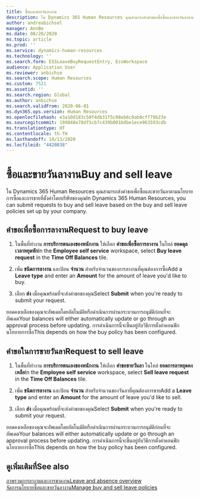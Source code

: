 ```yaml
---
title: ซื้อและขายวันลางาน
description: ใน Dynamics 365 Human Resources คุณสามารถส่งคำขอเพื่อซื้อและขายวันลาตามนโยบายการซื้อและการขายที่ตั้งค่าโดยบริษัทของคุณ
author: andreabichsel
manager: AnnBe
ms.date: 08/20/2020
ms.topic: article
ms.prod: ''
ms.service: dynamics-human-resources
ms.technology: ''
ms.search.form: ESSLeaveBuyRequestEntry, EssWorkspace
audience: Application User
ms.reviewer: anbichse
ms.search.scope: Human Resources
ms.custom: 7521
ms.assetid: ''
ms.search.region: Global
ms.author: anbichse
ms.search.validFrom: 2020-06-01
ms.dyn365.ops.version: Human Resources
ms.openlocfilehash: e3a10d183c50f4db31f5c08eb6c0ab8cff79b23e
ms.sourcegitcommit: 199848e78df5cb7c439b001bdbe1ece963593cdb
ms.translationtype: HT
ms.contentlocale: th-TH
ms.lasthandoff: 10/13/2020
ms.locfileid: "4420838"
---
```

# <a name="buy-and-sell-leave"></a><span data-ttu-id="57f57-103">ซื้อและขายวันลางาน</span><span class="sxs-lookup"><span data-stu-id="57f57-103">Buy and sell leave</span></span>

<span data-ttu-id="57f57-104">ใน Dynamics 365 Human Resources คุณสามารถส่งคำขอเพื่อซื้อและขายวันลาตามนโยบายการซื้อและการขายที่ตั้งค่าโดยบริษัทของคุณ</span><span class="sxs-lookup"><span data-stu-id="57f57-104">In Dynamics 365 Human Resources, you can submit requests to buy and sell leave based on the buy and sell leave policies set up by your company.</span></span>  

## <a name="request-to-buy-leave"></a><span data-ttu-id="57f57-105">คำขอเพื่อซื้อการลางาน</span><span class="sxs-lookup"><span data-stu-id="57f57-105">Request to buy leave</span></span>

1. <span data-ttu-id="57f57-106">ในพื้นที่ทำงาน **การบริการตนเองของพนักงาน** ให้เลือก **คำขอเพื่อซื้อการลางาน** ในไทล์ **ยอดดุลเวลาหยุดพัก**</span><span class="sxs-lookup"><span data-stu-id="57f57-106">In the **Employee self service** workspace, select **Buy leave request** in the **Time Off Balances** tile.</span></span> 

2. <span data-ttu-id="57f57-107">เพิ่ม **ชนิดการลางาน** และป้อน **จำนวน** สำหรับจำนวนของการลางานที่คุณต้องการซื้อ</span><span class="sxs-lookup"><span data-stu-id="57f57-107">Add a **Leave type** and enter an **Amount** for the amount of leave you'd like to buy.</span></span> 

3. <span data-ttu-id="57f57-108">เลือก **ส่ง** เมื่อคุณพร้อมที่จะส่งคำขอของคุณ</span><span class="sxs-lookup"><span data-stu-id="57f57-108">Select **Submit** when you're ready to submit your request.</span></span> 

<span data-ttu-id="57f57-109">ยอดคงเหลือของคุณจะอัพเดตโดยอัตโนมัติหรือดำเนินการผ่านกระบวนการอนุมัติก่อนที่จะอัพเดต</span><span class="sxs-lookup"><span data-stu-id="57f57-109">Your balances will either automatically update or go through an approval process before updating.</span></span> <span data-ttu-id="57f57-110">การดำเนินการนี้จะขึ้นอยู่กับวิธีการตั้งค่าคอนฟิกนโยบายการซื้อ</span><span class="sxs-lookup"><span data-stu-id="57f57-110">This depends on how the buy policy has been configured.</span></span>

## <a name="request-to-sell-leave"></a><span data-ttu-id="57f57-111">คำขอในการขายวันลา</span><span class="sxs-lookup"><span data-stu-id="57f57-111">Request to sell leave</span></span>

1. <span data-ttu-id="57f57-112">ในพื้นที่ทำงาน **การบริการตนเองของพนักงาน** ให้เลือก **คำขอขายวันลา** ในไทล์ **ยอดการลาหยุดคงเหลือ**</span><span class="sxs-lookup"><span data-stu-id="57f57-112">In the **Employee self service** workspace, select **Sell leave request** in the **Time Off Balances** tile.</span></span> 

2. <span data-ttu-id="57f57-113">เพิ่ม **ชนิดการลางาน** และป้อน **จำนวน** สำหรับจำนวนของวันลาที่คุณต้องการขาย</span><span class="sxs-lookup"><span data-stu-id="57f57-113">Add a **Leave type** and enter an **Amount** for the amount of leave you'd like to sell.</span></span> 

3. <span data-ttu-id="57f57-114">เลือก **ส่ง** เมื่อคุณพร้อมที่จะส่งคำขอของคุณ</span><span class="sxs-lookup"><span data-stu-id="57f57-114">Select **Submit** when you're ready to submit your request.</span></span>

<span data-ttu-id="57f57-115">ยอดคงเหลือของคุณจะอัพเดตโดยอัตโนมัติหรือดำเนินการผ่านกระบวนการอนุมัติก่อนที่จะอัพเดต</span><span class="sxs-lookup"><span data-stu-id="57f57-115">Your balances will either automatically update or go through an approval process before updating.</span></span> <span data-ttu-id="57f57-116">การดำเนินการนี้จะขึ้นอยู่กับวิธีการตั้งค่าคอนฟิกนโยบายการซื้อ</span><span class="sxs-lookup"><span data-stu-id="57f57-116">This depends on how the buy policy has been configured.</span></span>

## <a name="see-also"></a><span data-ttu-id="57f57-117">ดูเพิ่มเติมที่</span><span class="sxs-lookup"><span data-stu-id="57f57-117">See also</span></span>

[<span data-ttu-id="57f57-118">ภาพรวมการลางานและการขาดงาน</span><span class="sxs-lookup"><span data-stu-id="57f57-118">Leave and absence overview</span></span>](hr-leave-and-absence-overview.md)</br>
[<span data-ttu-id="57f57-119">จัดการนโยบายซื้อและขายวันลางาน</span><span class="sxs-lookup"><span data-stu-id="57f57-119">Manage buy and sell leave policies</span></span>](hr-leave-and-absence-manage-buy-and-sell-leave-policies.md)
